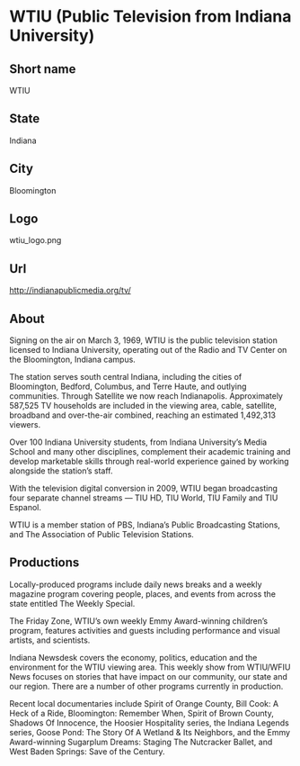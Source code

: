 # WTIU (Public Television from Indiana University)

## Short name

WTIU

## State

Indiana

## City

Bloomington

## Logo

wtiu\_logo.png

## Url

http://indianapublicmedia.org/tv/

## About

Signing on the air on March 3, 1969, WTIU is the public television station 
licensed to Indiana University, operating out of the Radio and TV Center on 
the Bloomington, Indiana campus.

The station serves south central Indiana, including the cities of Bloomington, 
Bedford, Columbus, and Terre Haute, and outlying communities. Through Satellite 
we now reach Indianapolis.  Approximately 587,525 TV households are included 
in the viewing area, cable, satellite, broadband and over-the-air combined, 
reaching an estimated 1,492,313 viewers.

Over 100 Indiana University students, from Indiana University’s Media School 
and many other disciplines, complement their academic training and develop 
marketable skills through real-world experience gained by working alongside 
the station’s staff.

With the television digital conversion in 2009, WTIU began broadcasting four 
separate channel streams — TIU HD, TIU World, TIU Family and TIU Espanol. 

WTIU is a member station of PBS, Indiana’s Public Broadcasting Stations, and 
The Association of Public Television Stations.


## Productions

Locally-produced programs include daily news breaks and a weekly magazine 
program covering people, places, and events from across the state entitled The Weekly Special. 

The Friday Zone, WTIU’s own weekly Emmy Award-winning children’s program, 
features activities and guests including performance and visual artists, and scientists.

Indiana Newsdesk covers the economy, politics, education and the environment 
for the WTIU viewing area. This weekly show from WTIU/WFIU News focuses on 
stories that have impact on our community, our state and our region. There 
are a number of other programs currently in production.

Recent local documentaries include Spirit of Orange County, Bill Cook: A Heck 
of a Ride, Bloomington: Remember When, Spirit of Brown County, Shadows Of 
Innocence, the Hoosier Hospitality series, the Indiana Legends series, 
Goose Pond: The Story Of A Wetland & Its Neighbors, and the Emmy Award-winning 
Sugarplum Dreams: Staging The Nutcracker Ballet, and West Baden Springs: 
Save of the Century. 

